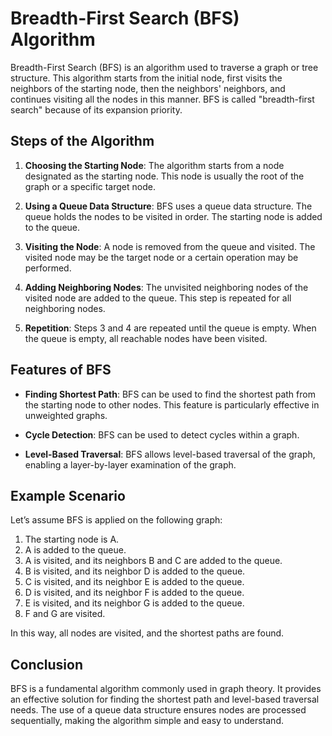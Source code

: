 # Breadth-First Search (BFS) Algorithm

Breadth-First Search (BFS) is an algorithm used to traverse a graph or tree structure. This algorithm starts from the initial node, first visits the neighbors of the starting node, then the neighbors' neighbors, and continues visiting all the nodes in this manner. BFS is called "breadth-first search" because of its expansion priority.

## Steps of the Algorithm

1. **Choosing the Starting Node**: The algorithm starts from a node designated as the starting node. This node is usually the root of the graph or a specific target node.

2. **Using a Queue Data Structure**: BFS uses a queue data structure. The queue holds the nodes to be visited in order. The starting node is added to the queue.

3. **Visiting the Node**: A node is removed from the queue and visited. The visited node may be the target node or a certain operation may be performed.

4. **Adding Neighboring Nodes**: The unvisited neighboring nodes of the visited node are added to the queue. This step is repeated for all neighboring nodes.

5. **Repetition**: Steps 3 and 4 are repeated until the queue is empty. When the queue is empty, all reachable nodes have been visited.

## Features of BFS

- **Finding Shortest Path**: BFS can be used to find the shortest path from the starting node to other nodes. This feature is particularly effective in unweighted graphs.
  
- **Cycle Detection**: BFS can be used to detect cycles within a graph.

- **Level-Based Traversal**: BFS allows level-based traversal of the graph, enabling a layer-by-layer examination of the graph.

## Example Scenario

Let’s assume BFS is applied on the following graph:

1. The starting node is A.
2. A is added to the queue.
3. A is visited, and its neighbors B and C are added to the queue.
4. B is visited, and its neighbor D is added to the queue.
5. C is visited, and its neighbor E is added to the queue.
6. D is visited, and its neighbor F is added to the queue.
7. E is visited, and its neighbor G is added to the queue.
8. F and G are visited.

In this way, all nodes are visited, and the shortest paths are found.

## Conclusion

BFS is a fundamental algorithm commonly used in graph theory. It provides an effective solution for finding the shortest path and level-based traversal needs. The use of a queue data structure ensures nodes are processed sequentially, making the algorithm simple and easy to understand.
